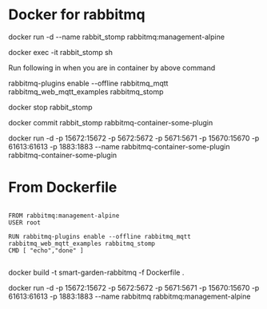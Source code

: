 # Docker for rabbitmq

docker run -d --name rabbit_stomp rabbitmq:management-alpine

docker exec -it rabbit_stomp sh

Run following in when you are in container by above command

rabbitmq-plugins enable --offline rabbitmq_mqtt rabbitmq_web_mqtt_examples rabbitmq_stomp


docker stop rabbit_stomp

docker commit rabbit_stomp rabbitmq-container-some-plugin

docker run -d -p 15672:15672 -p 5672:5672 -p 5671:5671 -p 15670:15670 -p 61613:61613 -p 1883:1883 --name rabbitmq-container-some-plugin rabbitmq-container-some-plugin


# From Dockerfile
<pre><code>
FROM rabbitmq:management-alpine
USER root

RUN rabbitmq-plugins enable --offline rabbitmq_mqtt rabbitmq_web_mqtt_examples rabbitmq_stomp
CMD [ "echo","done" ]

</code></pre>

docker build -t smart-garden-rabbitmq -f Dockerfile .

docker run -d -p 15672:15672 -p 5672:5672 -p 5671:5671 -p 15670:15670 -p 61613:61613 -p 1883:1883 --name rabbitmq rabbitmq:management-alpine
